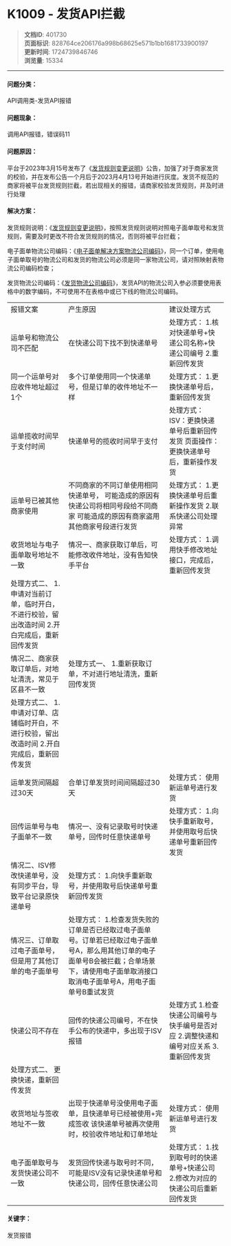# K1009 - 发货API拦截

> **文档ID**: 401730  
> **页面标识**: 828764ce206176a998b68625e571b1bb1681733900197  
> **更新时间**: 1724739846746  
> **浏览量**: 15334

---

#### 问题分类：

API调用类-发货API报错

#### 问题现象：

调用API报错，错误码11

#### 问题原因：

平台于2023年3月15号发布了《[发货规则变更说明](https://open.kwaixiaodian.com/zone/new/announcement/detail?cateId=all&pageSign=981f31a1b09dd018fcbc48edac19d1981678868415421)》公告，加强了对于商家发货的校验，并在发布公告一个月后于2023月4月13号开始进行灰度。发货不规范的商家将被平台发货规则拦截，若出现相关的报错，请商家校验发货规则，并及时进行处理

#### 解决方案：

发货规则说明：《[发货规则变更说明](https://open.kwaixiaodian.com/zone/new/announcement/detail?cateId=all&pageSign=981f31a1b09dd018fcbc48edac19d1981678868415421)》，按照发货规则说明对照电子面单取号和发货规则，需要及时更改不符合发货规则的情况，否则将被平台拦截；

电子面单物流公司编码：《[电子面单解决方案物流公司编码](https://open.kwaixiaodian.com/zone/new/solution/detail?pageSign=be565dfc5ca82ebb4683bc208f7929051642596657058#section-6)》，同一个订单，使用电子面单取号的物流公司和发货的物流公司必须是同一家物流公司，请对照映射表物流公司编码检查；

发货物流公司编码：《[发货物流公司编码](https://open.kwaixiaodian.com/zone/new/docs/dev?pageSign=3d4aa40abaab83c4a5f5839f6848dcb71614264033704)》，发货API的物流公司入参必须要使用表格中的数字编码，不可使用不在表格中或已下线的物流公司编码。

|  |  |  |
| --- | --- | --- |
| 报错文案 | 产生原因 | 建议处理方式 |
| 运单号和物流公司不匹配 | 在快递公司下找不到快递单号 | 处理方式： 1.核对快递单号+快递公司名称+快递公司编号 2.重新回传发货 |
| 同一个运单号对应收件地址超过1个 | 多个订单使用同一个快递单号，但是订单的收件地址不一样 | 处理方式： 1.更换快递单号后，重新回传发货 |
| 运单揽收时间早于支付时间 | 快递单号的揽收时间早于支付 | 处理方式： ISV：更换快递单号后重新回传发货 页面操作：更换快递单号后，重新操作发货 |
| 运单号已被其他商家使用 | 不同商家的不同订单使用相同快递单号， 可能造成的原因有快递公司将相同号段给不同商家 可能造成的原因有商家盗用其他商家号段进行发货 | 处理方式： 1.更换快递单号后重新操作发货 2.联系快递公司处理异常 |
| 收货地址与电子面单取号地址不一致 | 情况一、商家获取订单后，可能修改收件地址，没有告知快手平台 | 处理方式： 1.调用快手修改地址接口，完成后，重新回传发货 |
| 处理方式二、 1.申请对当前订单，临时开白，不进行校验，留出改造时间 2.开白完成后，重新回传发货 |
| 情况二、商家获取订单后，对地址清洗，常见于区县不一致 | 处理方式一、 1.重新获取订单，不对进行地址清洗，重新回传发货 |
| 处理方式二、 1.申请对订单、店铺临时开白，不进行校验，留出改造时间 2.开白完成后，重新回传发货 |
| 运单发货间隔超过30天 | 合单订单发货时间间隔超过30天 | 处理方式： 使用新运单号进行发货 |
| 回传运单号与电子面单不一致 | 情况一、没有记录取号时快递单号，回传时任意快递单号 | 处理方式： 1.向快手重新取号，并使用取号后快递单号重新回传发货 |
| 情况二、ISV修改快递单号，没有同步平台，导致平台记录原快递单号 | 处理方式： 1.向快手重新取号，并使用取号后快递单号重新回传发货 |
| 情况三、订单取过电子面单号，但是用了其他订单的电子面单号 | 处理方式： 1.检查发货失败的订单是否已经取过电子面单号。订单若已经取过电子面单号A，那么用其他订单的电子面单号B会被拦截；合单场景下，请使用电子面单取消接口取消电子面单号A，用电子面单号B重试发货 |
| 快递公司不存在 | 回传的快递公司编号，不在快手公布的快递中，多出现于ISV报错 | 处理方式 1.检查快递公司编号与快手编号是否对应 2.调整快递和编号对应关系 3.重新回传发货 |
| 处理方式二、 更换快递，重新回传发货 |
| 收货地址与签收地址不一致 | 出现于快递单号没使用电子面单，且快递单号已经被使用+完成签收 该快递单号被再次使用时，校验收件地址和订单地址 | 处理方式： 使用新运单号进行发货 |
| 电子面单取号与发货快递公司不一致 | 发货回传快递与取号时不同，可能是ISV没有记录快递单号和快递公司，回传任意快递公司 | 处理方式： 1.找到取号时的快递单号+快递公司 2.修改为对应的快递公司后重新回传发货 |

#### 关键字：

发货报错
